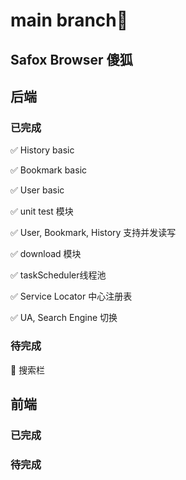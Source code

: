 # main branch:rocket:

## Safox Browser 傻狐

## 后端

### 已完成
:white_check_mark:	History basic

:white_check_mark:	Bookmark basic

:white_check_mark:	User basic

:white_check_mark:  unit test 模块

:white_check_mark:  User, Bookmark, History 支持并发读写

:white_check_mark:  download 模块

:white_check_mark:  taskScheduler线程池

:white_check_mark:  Service Locator 中心注册表

:white_check_mark:  UA, Search Engine 切换
### 待完成

:red_circle:	搜索栏

## 前端

### 已完成



### 待完成
